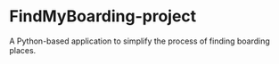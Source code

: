 # FindMyBoarding-project
A Python-based application to simplify the process of finding boarding places.

